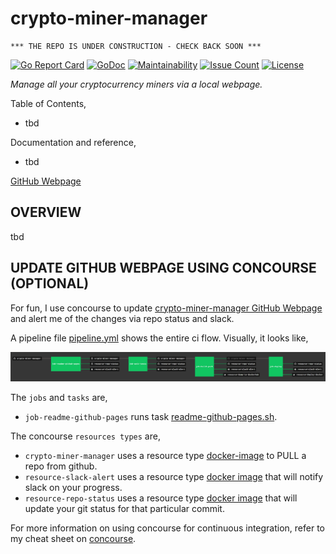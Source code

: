 # crypto-miner-manager

```text
*** THE REPO IS UNDER CONSTRUCTION - CHECK BACK SOON ***
```

[![Go Report Card](https://goreportcard.com/badge/github.com/JeffDeCola/crypto-miner-manager)](https://goreportcard.com/report/github.com/JeffDeCola/crypto-miner-manager)
[![GoDoc](https://godoc.org/github.com/JeffDeCola/crypto-miner-manager?status.svg)](https://godoc.org/github.com/JeffDeCola/crypto-miner-manager)
[![Maintainability](https://api.codeclimate.com/v1/badges/e4c4da438116f22cb411/maintainability)](https://codeclimate.com/github/JeffDeCola/crypto-miner-manager/maintainability)
[![Issue Count](https://codeclimate.com/github/JeffDeCola/crypto-miner-manager/badges/issue_count.svg)](https://codeclimate.com/github/JeffDeCola/crypto-miner-manager/issues)
[![License](http://img.shields.io/:license-mit-blue.svg)](http://jeffdecola.mit-license.org)

_Manage all your cryptocurrency miners via a local webpage._

Table of Contents,

* tbd

Documentation and reference,

* tbd

[GitHub Webpage](https://jeffdecola.github.io/crypto-miner-manager/)

## OVERVIEW

tbd

## UPDATE GITHUB WEBPAGE USING CONCOURSE (OPTIONAL)

For fun, I use concourse to update
[crypto-miner-manager GitHub Webpage](https://jeffdecola.github.io/crypto-miner-manager/)
and alert me of the changes via repo status and slack.

A pipeline file [pipeline.yml](https://github.com/JeffDeCola/crypto-miner-manager/tree/master/ci/pipeline.yml)
shows the entire ci flow. Visually, it looks like,

![IMAGE - crypto-miner-manager concourse ci pipeline - IMAGE](docs/pics/crypto-miner-manager-pipeline.jpg)

The `jobs` and `tasks` are,

* `job-readme-github-pages` runs task
  [readme-github-pages.sh](https://github.com/JeffDeCola/crypto-miner-manager/tree/master/ci/scripts/readme-github-pages.sh).

The concourse `resources types` are,

* `crypto-miner-manager` uses a resource type
  [docker-image](https://hub.docker.com/r/concourse/git-resource/)
  to PULL a repo from github.
* `resource-slack-alert` uses a resource type
  [docker image](https://hub.docker.com/r/cfcommunity/slack-notification-resource)
  that will notify slack on your progress.
* `resource-repo-status` uses a resource type
  [docker image](https://hub.docker.com/r/dpb587/github-status-resource)
  that will update your git status for that particular commit.

For more information on using concourse for continuous integration,
refer to my cheat sheet on [concourse](https://github.com/JeffDeCola/my-cheat-sheets/tree/master/software/operations-tools/continuous-integration-continuous-deployment/concourse-cheat-sheet).
